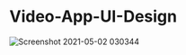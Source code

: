 # Video-App-UI-Design

![Screenshot 2021-05-02 030344](https://user-images.githubusercontent.com/43706009/116795502-1752a880-aaf3-11eb-8ccc-0c2a683deb7a.png)
